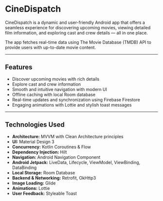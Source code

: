 # CineDispatch

CineDispatch is a dynamic and user-friendly Android app that offers a seamless experience for discovering upcoming movies, viewing detailed film information, and exploring cast and crew details — all in one place.

The app fetches real-time data using The Movie Database (TMDB) API to provide users with up-to-date movie content.

---

## Features

- Discover upcoming movies with rich details
- Explore cast and crew information
- Smooth and intuitive navigation with modern UI
- Offline caching with local Room database
- Real-time updates and synchronization using Firebase Firestore
- Engaging animations with Lottie and stylish toast messages

---

## Technologies Used

- **Architecture:** MVVM with Clean Architecture principles
- **UI:** Material Design 3
- **Concurrency:** Kotlin Coroutines & Flow
- **Dependency Injection:** Hilt
- **Navigation:** Android Navigation Component
- **Android Jetpack:** LiveData, Lifecycle, ViewModel, ViewBinding, DataBinding
- **Local Storage:** Room Database
- **Backend & Networking:** Retrofit, OkHttp3
- **Image Loading:** Glide
- **Animations:** Lottie
- **User Feedback:** Styleable Toast


